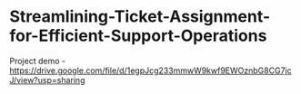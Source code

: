 # Streamlining-Ticket-Assignment-for-Efficient-Support-Operations
Project demo - https://drive.google.com/file/d/1egpJcg233mmwW9kwf9EWOznbG8CG7jcJ/view?usp=sharing


